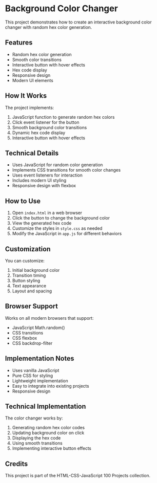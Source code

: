 # Background Color Changer

This project demonstrates how to create an interactive background color changer with random hex color generation.

## Features

- Random hex color generation
- Smooth color transitions
- Interactive button with hover effects
- Hex code display
- Responsive design
- Modern UI elements

## How It Works

The project implements:
1. JavaScript function to generate random hex colors
2. Click event listener for the button
3. Smooth background color transitions
4. Dynamic hex code display
5. Interactive button with hover effects

## Technical Details

- Uses JavaScript for random color generation
- Implements CSS transitions for smooth color changes
- Uses event listeners for interaction
- Includes modern UI styling
- Responsive design with flexbox

## How to Use

1. Open `index.html` in a web browser
2. Click the button to change the background color
3. View the generated hex code
4. Customize the styles in `style.css` as needed
5. Modify the JavaScript in `app.js` for different behaviors

## Customization

You can customize:
1. Initial background color
2. Transition timing
3. Button styling
4. Text appearance
5. Layout and spacing

## Browser Support

Works on all modern browsers that support:
- JavaScript Math.random()
- CSS transitions
- CSS flexbox
- CSS backdrop-filter

## Implementation Notes

- Uses vanilla JavaScript
- Pure CSS for styling
- Lightweight implementation
- Easy to integrate into existing projects
- Responsive design

## Technical Implementation

The color changer works by:
1. Generating random hex color codes
2. Updating background color on click
3. Displaying the hex code
4. Using smooth transitions
5. Implementing interactive button effects

## Credits

This project is part of the HTML-CSS-JavaScript 100 Projects collection. 
